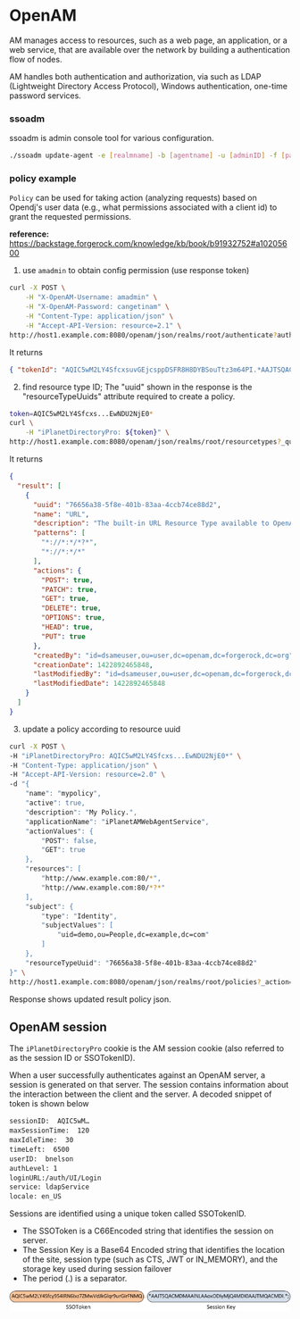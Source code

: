 # OpenAM

AM manages access to resources, such as a web page, an application, or a web service, that are available over the network by building a authentication flow of nodes.

AM handles both authentication and authorization, via such as LDAP (Lightweight Directory Access Protocol), Windows authentication, one-time password services.

### ssoadm

ssoadm is admin console tool for various configuration.

```bash
./ssoadm update-agent -e [realmname] -b [agentname] -u [adminID] -f [passwordfile] -a com.sun.identity.agents.config.agent.protocol=[protocol]
```

### policy example

`Policy` can be used for taking action (analyzing requests) based on Opendj's user data (e.g., what permissions associated with a client id) to grant the requested permissions.

**reference:**
https://backstage.forgerock.com/knowledge/kb/book/b91932752#a10205600

1. use `amadmin` to obtain config permission (use response token)
```bash
curl -X POST \
    -H "X-OpenAM-Username: amadmin" \
    -H "X-OpenAM-Password: cangetinam" \
    -H "Content-Type: application/json" \
    -H "Accept-API-Version: resource=2.1" \
http://host1.example.com:8080/openam/json/realms/root/authenticate?authIndexType=service&authIndexValue=adminconsoleservice
```
It returns
```json
{ "tokenId": "AQIC5wM2LY4SfcxsuvGEjcsppDSFR8H8DYBSouTtz3m64PI.*AAJTSQACMDIAAlNLABQtNTQwMTU3NzgxODI0NzE3OTIwNAEwNDU2NjE0*", "successUrl": "/openam/console", "realm": "/" } 
```

2. find resource type ID; The "uuid" shown in the response is the "resourceTypeUuids" attribute required to create a policy.
```bash
token=AQIC5wM2LY4Sfcxs...EwNDU2NjE0*
curl \
    -H "iPlanetDirectoryPro: ${token}" \
http://host1.example.com:8080/openam/json/realms/root/resourcetypes?_queryFilter=true
```
It returns
```json
{
  "result": [
    {
      "uuid": "76656a38-5f8e-401b-83aa-4ccb74ce88d2",
      "name": "URL",
      "description": "The built-in URL Resource Type available to OpenAM Policies.",
      "patterns": [
        "*://*:*/*?*",
        "*://*:*/*"
      ],
      "actions": {
        "POST": true,
        "PATCH": true,
        "GET": true,
        "DELETE": true,
        "OPTIONS": true,
        "HEAD": true,
        "PUT": true
      },
      "createdBy": "id=dsameuser,ou=user,dc=openam,dc=forgerock,dc=org",
      "creationDate": 1422892465848,
      "lastModifiedBy": "id=dsameuser,ou=user,dc=openam,dc=forgerock,dc=org",
      "lastModifiedDate": 1422892465848
    }
  ]
}
```

3. update a policy according to resource uuid
```bash
curl -X POST \
-H "iPlanetDirectoryPro: AQIC5wM2LY4Sfcxs...EwNDU2NjE0*" \
-H "Content-Type: application/json" \
-H "Accept-API-Version: resource=2.0" \
-d "{
    "name": "mypolicy",
    "active": true,
    "description": "My Policy.",
    "applicationName": "iPlanetAMWebAgentService",
    "actionValues": {
        "POST": false,
        "GET": true
    },
    "resources": [
        "http://www.example.com:80/*",
        "http://www.example.com:80/*?*"
    ],
    "subject": {
        "type": "Identity",
        "subjectValues": [
            "uid=demo,ou=People,dc=example,dc=com"
        ]
    },
    "resourceTypeUuid": "76656a38-5f8e-401b-83aa-4ccb74ce88d2"
}" \
http://host1.example.com:8080/openam/json/realms/root/policies?_action=create
```
Response shows updated result policy json.

## OpenAM session

The `iPlanetDirectoryPro` cookie is the AM session cookie (also referred to as the session ID or SSOTokenID).

When a user successfully authenticates against an OpenAM server, a session is generated on that server.  The session contains information about the interaction between the client and the server. A decoded snippet of token is shown below
```bash
sessionID:  AQIC5wM…
maxSessionTime:  120
maxIdleTime:  30
timeLeft:  6500
userID:  bnelson
authLevel: 1
loginURL:/auth/UI/Login
service: ldapService
locale: en_US
```

Sessions are identified using a unique token called SSOTokenID. 

* The SSOToken is a C66Encoded string that identifies the session on server.  
* The Session Key is a Base64 Encoded string that identifies the location of the site, session type (such as CTS, JWT or IN_MEMORY), and the storage key used during session failover
* The period (.) is a separator.

![ssotokenid](imgs/ssotokenid.jpg "ssotokenid")
